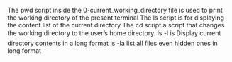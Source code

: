 The pwd script inside the 0-current_working_directory file is used to print the working directory of the present terminal
The ls script is for displaying the content list of the current directory
The cd script a script that changes the working directory to the user’s home directory.
ls -l is Display current directory contents in a long format
ls -la list all files even hidden ones in long format
